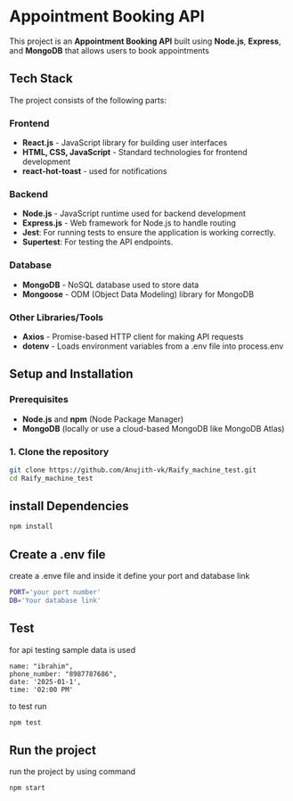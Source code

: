 # Appointment Booking API

This project is an **Appointment Booking API** built using **Node.js**, **Express**, and **MongoDB** that allows users to book appointments

## Tech Stack
The project consists of the following parts:
### Frontend
- **React.js** - JavaScript library for building user interfaces
- **HTML, CSS, JavaScript** - Standard technologies for frontend development
- **react-hot-toast** - used for notifications
### Backend
- **Node.js** - JavaScript runtime used for backend development
- **Express.js** - Web framework for Node.js to handle routing
- **Jest**: For running tests to ensure the application is working correctly.
- **Supertest**: For testing the API endpoints.
### Database
- **MongoDB** - NoSQL database used to store data
- **Mongoose** - ODM (Object Data Modeling) library for MongoDB

### Other Libraries/Tools

- **Axios** - Promise-based HTTP client for making API requests
- **dotenv** - Loads environment variables from a .env file into process.env


## Setup and Installation

### Prerequisites
- **Node.js** and **npm** (Node Package Manager)
- **MongoDB** (locally or use a cloud-based MongoDB like MongoDB Atlas)
### 1. Clone the repository

```bash
git clone https://github.com/Anujith-vk/Raify_machine_test.git
cd Raify_machine_test
```
## install Dependencies

```bash
npm install
```

## Create a .env file
create a .enve file and inside it define your port and database link
```bash
PORT='your port number'
DB='Your database link'
```
## Test
for api testing sample data is used

    name: "ibrahim",
    phone_number: "8987787686",
    date: '2025-01-1',
    time: '02:00 PM'
    
to test run
```bash
npm test
```
## Run the project
run the project by using command
```bash
npm start
```
